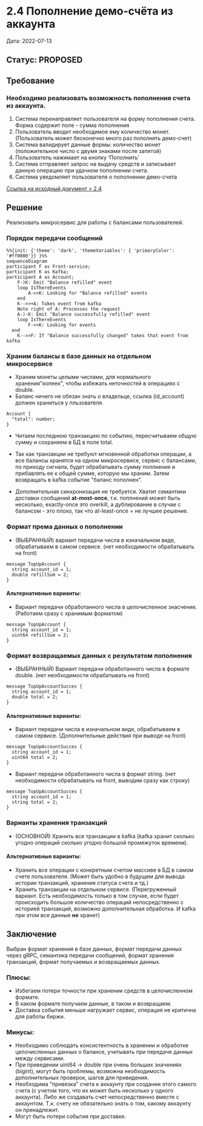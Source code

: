 # 2.4 Пополнение демо-счёта из аккаунта

Дата: 2022-07-13

## Статус: PROPOSED

## Требование

### Необходимо реализовать возможность пополнения счета из аккаунта.
1. Система перенаправляет пользователя на форму пополнения счета. Форма содержит поле - сумма пополнения
2. Пользователь вводит необходимое ему количество монет. (Пользователь может бесконечно много раз пополнять демо-счет)
3. Система валидирует данные формы: количество монет (положительное число с двумя знаками после запятой)
4. Пользователь нажимает на кнопку ‘Пополнить’
5. Система отправляет запрос на выдачу средств и записывает данную операцию при удачном пополнении счета.
6. Система уведомляет пользователя о пополнении демо-счета

[Ссылка на исходный документ > 2.4](https://docs.google.com/document/d/1HwW4-Q8kIadQPA3vRosXDwSpWbfjIRJMwdgL5OhvnXY/edit#bookmark=id.j5hh0iuxkkrt)

## Решение

Реализовать микросервис для работы с балансами пользователей.

### Порядок передачи сообщений

```mermaid
%%{init: {'theme': 'dark', 'themeVariables': { 'primaryColor': '#ff0000'}} }%%
sequenceDiagram
participant F as Front-service;
participant K as Kafka;
participant A as Account;
    F-)K: Emit "Balance refilled" event
    loop IsThereEvents
        A->>K: Looking for "Balance refilled" events
    end
    K-->>+A: Takes event from kafka
    Note right of A: Processes the request
    A-)-K: Emit "Balance successfully refilled" event
    loop IsThereEvents
        F->>K: Looking for events
  end
    K-->>F: If "Balance successfully changed" takes that event from kafka
```

### Храним балансы в базе данных на отдельном микросервисе

- Храним монеты целыми числами, для нормального хранения"копеек", чтобы избежать неточностей в операциях с double.
- Баланс ничего не обязан знать о владельце, ссылка (id_account) должен храниться у пльзователя.
```
Account {
  "total": number;
}
```
- Читаем последнюю транзакцию по событию, пересчитываем общую сумму и сохраняем в БД в поле total.

- Так как транзакции не требуют мгновенной обработки операции, а все балансы хранятся на одном микросервисе, сервис с балансами, по приходу сигнала, будет обрабатывать сумму поплнения и прибавлять ее к общей сумме, которую мы храним. Затем возвращать в kafka событие "баланс пополнен".
- Дополнительная синхронизация не требуется.  Хватит семантики доставки сообщений **at-most-once**, т.к. поплнений может быть несколько, exactly-once это overkill, а дублирование в случае с балансом - это плохо, так что at-least-once = не лучшее решение.
 
### Формат према данных о пополнении

- (ВЫБРАННЫЙ) вариант передачи числа в изначальном виде, обрабатываем в самом сервисе. (нет необходимости обрабатывать на front)
```proto3
message TopUpAccount {
  string account_id = 1;
  double refillSum = 2;
}
```
#### Альтернативные варианты:
- Вариант передачи обработанного числа в целочисленное знасчение. (Работаем сразу с хранимым форматом)
```proto3
message TopUpAccount {
  string account_id = 1;
  uint64 refillSum = 2;
}
```

### Формат возвращаемых данных с результатом пополнения
- (ВЫБРАННЫЙ) Вариант передачи обработанного числа в формате double. (нет необходимости обрабатывать на front)
```proto3
message TopUpAccountSucces {
  string account_id = 1;
  double total = 2;
}
```
#### Альтернативные варианты:
- Вариант передачи числа в изначальном виде, обрабатываем в самом сервисе. (Дополнительные действия при выводе на front)
```proto3
message TopUpAccountSucces {
  string account_id = 1;
  uint64 total = 2;
}
```
- Вариант передачи обработанного числа в формат string. (нет необходимости обрабатывать на front, выводим сразу как строку)
```proto3
message TopUpAccountSucces {
  string account_id = 1;
  string total = 2;
}
```

### Варианты хранения транзакций
- (ОСНОВНОЙ) Хранить все транзакции в kafka (kafka хранит сколько угодно операций сколько угодно большой промежуток времени).

#### Альтернативные варианты:
- Хранить все операции с конкретным счетом массиве в БД в самом счете пользователя. (Может быть удобно в будущем для вывода истории транзакций, хранения статуса счета и тд.)
- Хранить транзакции на отдельном сервисе. (Перегруженный вариант. Есть необходимость только в том случае, если будет происходить большое количество операций непосредственно с историей транзакций, возможно дополнительная обработка. И kafka при этом все данные **не** хранит)

## Заключение
Выбран формат хранения в базе данных, формат передачи данных через gRPC, семантика передачи сообщений, формат хранения транзакций, формат получаемых и возвращаемых данных.

### Плюсы:
- Избегаем потери точности при хранении средств в целочисленном формате.
- В каком формате получаем данные, в таком и возвращаем.
- Доставка события меньше нагружает сервис, операция не критична для работы биржи.

### Минусы:
- Необходимо соблюдать консистентность в хранении и обработке целочисленных данных о балансе, учитывать при передаче данных между сервисами.
- При приведении uint64 -> double при очень больших значениях (bigint), могут быть проблемы, возможна необходимость дополнительных проверок, шагов для привидения.
- Необходима "привязка" счета к аккаунту при создании этого самого счета (с учетом того, что их может быть несколько у одного аккаунта). Либо же создавать счет непосредственно вместе с аккаунтом. Т.к. счету не обязательно знать о том, какому аккаунту он пренадлежит.
- Могут быть потери события при доставке.